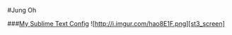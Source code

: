 #Jung Oh

###[My Sublime Text Config][st3]
![http://i.imgur.com/hao8E1F.png][st3_screen]

[st3]:https://github.com/jung3o/Jung3o/tree/master/st3/readme.md
[st3_screen]:http://i.imgur.com/hao8E1F.png
